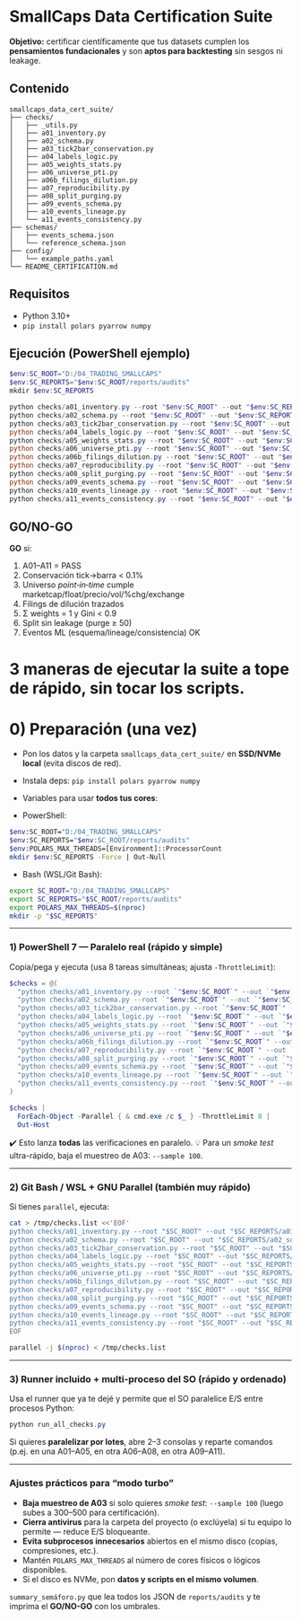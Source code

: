 # SmallCaps Data Certification Suite

**Objetivo:** certificar científicamente que tus datasets cumplen los **pensamientos fundacionales** y son **aptos para backtesting** sin sesgos ni leakage.

## Contenido

```
smallcaps_data_cert_suite/
├── checks/
│   ├── _utils.py
│   ├── a01_inventory.py
│   ├── a02_schema.py
│   ├── a03_tick2bar_conservation.py
│   ├── a04_labels_logic.py
│   ├── a05_weights_stats.py
│   ├── a06_universe_pti.py
│   ├── a06b_filings_dilution.py
│   ├── a07_reproducibility.py
│   ├── a08_split_purging.py
│   ├── a09_events_schema.py
│   ├── a10_events_lineage.py
│   └── a11_events_consistency.py
├── schemas/
│   ├── events_schema.json
│   └── reference_schema.json
├── config/
│   └── example_paths.yaml
└── README_CERTIFICATION.md
```

## Requisitos

- Python 3.10+
- `pip install polars pyarrow numpy`

## Ejecución (PowerShell ejemplo)

```powershell
$env:SC_ROOT="D:/04_TRADING_SMALLCAPS"
$env:SC_REPORTS="$env:SC_ROOT/reports/audits"
mkdir $env:SC_REPORTS

python checks/a01_inventory.py --root "$env:SC_ROOT" --out "$env:SC_REPORTS/a01_inventory.json"
python checks/a02_schema.py --root "$env:SC_ROOT" --out "$env:SC_REPORTS/a02_schema.json"
python checks/a03_tick2bar_conservation.py --root "$env:SC_ROOT" --out "$env:SC_REPORTS/a03_tick2bar.json" --sample 500 --tol 0.001
python checks/a04_labels_logic.py --root "$env:SC_ROOT" --out "$env:SC_REPORTS/a04_labels.json"
python checks/a05_weights_stats.py --root "$env:SC_ROOT" --out "$env:SC_REPORTS/a05_weights.json" --gini_max 0.9 --eps_sum 1e-6
python checks/a06_universe_pti.py --root "$env:SC_ROOT" --out "$env:SC_REPORTS/a06_universe_pti.json" --mc_max 2000000000 --float_max 100000000 --pmin 0.5 --pmax 20.0 --volmin 500000 --chgmin 0.15
python checks/a06b_filings_dilution.py --root "$env:SC_ROOT" --out "$env:SC_REPORTS/a06b_filings.json" --window_days 10
python checks/a07_reproducibility.py --root "$env:SC_ROOT" --out "$env:SC_REPORTS/a07_repro.json"
python checks/a08_split_purging.py --root "$env:SC_ROOT" --out "$env:SC_REPORTS/a08_split.json" --purge 50
python checks/a09_events_schema.py --root "$env:SC_ROOT" --out "$env:SC_REPORTS/a09_events_schema.json"
python checks/a10_events_lineage.py --root "$env:SC_ROOT" --out "$env:SC_REPORTS/a10_events_lineage.json"
python checks/a11_events_consistency.py --root "$env:SC_ROOT" --out "$env:SC_REPORTS/a11_events_consistency.json"
```

## GO/NO-GO

**GO** si:
1. A01–A11 = PASS
2. Conservación tick→barra < 0.1%
3. Universo *point‑in‑time* cumple marketcap/float/precio/vol/%chg/exchange
4. Filings de dilución trazados
5. Σ weights = 1 y Gini < 0.9
6. Split sin leakage (purge ≥ 50)
7. Eventos ML (esquema/lineage/consistencia) OK




# 3 maneras de ejecutar la suite **a tope de rápido**, sin tocar los scripts.

# 0) Preparación (una vez)

* Pon los datos y la carpeta `smallcaps_data_cert_suite/` en **SSD/NVMe local** (evita discos de red).
* Instala deps: `pip install polars pyarrow numpy`
* Variables para usar **todos tus cores**:

* PowerShell:

```sh
$env:SC_ROOT="D:/04_TRADING_SMALLCAPS"
$env:SC_REPORTS="$env:SC_ROOT/reports/audits"
$env:POLARS_MAX_THREADS=[Environment]::ProcessorCount
mkdir $env:SC_REPORTS -Force | Out-Null
```
* Bash (WSL/Git Bash):

```sh
export SC_ROOT="D:/04_TRADING_SMALLCAPS"
export SC_REPORTS="$SC_ROOT/reports/audits"
export POLARS_MAX_THREADS=$(nproc)
mkdir -p "$SC_REPORTS"
```

---

### 1) PowerShell 7 — **Paralelo real** (rápido y simple)

Copia/pega y ejecuta (usa 8 tareas simultáneas; ajusta `-ThrottleLimit`):

```powershell
$checks = @(
  "python checks/a01_inventory.py --root `"$env:SC_ROOT`" --out `"$env:SC_REPORTS/a01_inventory.json`"",
  "python checks/a02_schema.py --root `"$env:SC_ROOT`" --out `"$env:SC_REPORTS/a02_schema.json`"",
  "python checks/a03_tick2bar_conservation.py --root `"$env:SC_ROOT`" --out `"$env:SC_REPORTS/a03_tick2bar.json`" --sample 300 --tol 0.001",
  "python checks/a04_labels_logic.py --root `"$env:SC_ROOT`" --out `"$env:SC_REPORTS/a04_labels.json`"",
  "python checks/a05_weights_stats.py --root `"$env:SC_ROOT`" --out `"$env:SC_REPORTS/a05_weights.json`"",
  "python checks/a06_universe_pti.py --root `"$env:SC_ROOT`" --out `"$env:SC_REPORTS/a06_universe_pti.json`" --mc_max 2000000000 --float_max 100000000 --pmin 0.5 --pmax 20.0 --volmin 500000 --chgmin 0.15",
  "python checks/a06b_filings_dilution.py --root `"$env:SC_ROOT`" --out `"$env:SC_REPORTS/a06b_filings.json`" --window_days 10",
  "python checks/a07_reproducibility.py --root `"$env:SC_ROOT`" --out `"$env:SC_REPORTS/a07_repro.json`"",
  "python checks/a08_split_purging.py --root `"$env:SC_ROOT`" --out `"$env:SC_REPORTS/a08_split.json`" --purge 50",
  "python checks/a09_events_schema.py --root `"$env:SC_ROOT`" --out `"$env:SC_REPORTS/a09_events_schema.json`"",
  "python checks/a10_events_lineage.py --root `"$env:SC_ROOT`" --out `"$env:SC_REPORTS/a10_events_lineage.json`"",
  "python checks/a11_events_consistency.py --root `"$env:SC_ROOT`" --out `"$env:SC_REPORTS/a11_events_consistency.json`""
)

$checks |
  ForEach-Object -Parallel { & cmd.exe /c $_ } -ThrottleLimit 8 |
  Out-Host
```

✔️ Esto lanza **todas** las verificaciones en paralelo.
💡 Para un *smoke test* ultra-rápido, baja el muestreo de A03: `--sample 100`.

---

### 2) Git Bash / WSL + GNU Parallel (también muy rápido)

Si tienes `parallel`, ejecuta:

```bash
cat > /tmp/checks.list <<'EOF'
python checks/a01_inventory.py --root "$SC_ROOT" --out "$SC_REPORTS/a01_inventory.json"
python checks/a02_schema.py --root "$SC_ROOT" --out "$SC_REPORTS/a02_schema.json"
python checks/a03_tick2bar_conservation.py --root "$SC_ROOT" --out "$SC_REPORTS/a03_tick2bar.json" --sample 300 --tol 0.001
python checks/a04_labels_logic.py --root "$SC_ROOT" --out "$SC_REPORTS/a04_labels.json"
python checks/a05_weights_stats.py --root "$SC_ROOT" --out "$SC_REPORTS/a05_weights.json"
python checks/a06_universe_pti.py --root "$SC_ROOT" --out "$SC_REPORTS/a06_universe_pti.json" --mc_max 2000000000 --float_max 100000000 --pmin 0.5 --pmax 20.0 --volmin 500000 --chgmin 0.15
python checks/a06b_filings_dilution.py --root "$SC_ROOT" --out "$SC_REPORTS/a06b_filings.json" --window_days 10
python checks/a07_reproducibility.py --root "$SC_ROOT" --out "$SC_REPORTS/a07_repro.json"
python checks/a08_split_purging.py --root "$SC_ROOT" --out "$SC_REPORTS/a08_split.json" --purge 50
python checks/a09_events_schema.py --root "$SC_ROOT" --out "$SC_REPORTS/a09_events_schema.json"
python checks/a10_events_lineage.py --root "$SC_ROOT" --out "$SC_REPORTS/a10_events_lineage.json"
python checks/a11_events_consistency.py --root "$SC_ROOT" --out "$SC_REPORTS/a11_events_consistency.json"
EOF

parallel -j $(nproc) < /tmp/checks.list
```

---

### 3) Runner incluido + multi-proceso del SO (rápido y ordenado)

Usa el runner que ya te dejé y permite que el SO paralelice E/S entre procesos Python:

```powershell
python run_all_checks.py
```

Si quieres **paralelizar por lotes**, abre 2–3 consolas y reparte comandos (p.ej. en una A01–A05, en otra A06–A08, en otra A09–A11).

---

### Ajustes prácticos para “modo turbo”

* **Baja muestreo de A03** si solo quieres *smoke test*: `--sample 100` (luego subes a 300–500 para certificación).
* **Cierra antivirus** para la carpeta del proyecto (o exclúyela) si tu equipo lo permite — reduce E/S bloqueante.
* **Evita subprocesos innecesarios** abiertos en el mismo disco (copias, compresiones, etc.).
* Mantén `POLARS_MAX_THREADS` al número de cores físicos o lógicos disponibles.
* Si el disco es NVMe, pon **datos y scripts en el mismo volumen**.

`summary_semáforo.py` que lea todos los JSON de `reports/audits` y te imprima el **GO/NO-GO** con los umbrales.